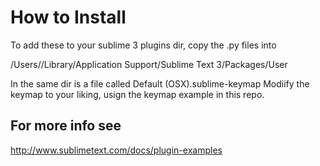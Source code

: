 How to Install
==============


To add these to your sublime 3 plugins dir, copy the .py files into

/Users/<username>/Library/Application Support/Sublime Text 3/Packages/User
 

In the same dir is a file called Default (OSX).sublime-keymap
Modiify the keymap to your liking, usign the keymap example in this repo.


For more info see
------------------

http://www.sublimetext.com/docs/plugin-examples